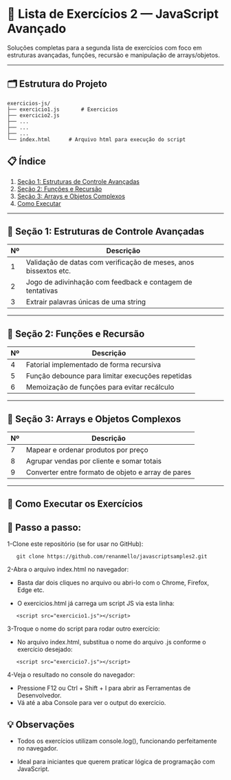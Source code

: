 # 🧠 Lista de Exercícios 2 — JavaScript Avançado

Soluções completas para a segunda lista de exercícios com foco em estruturas avançadas, funções, recursão e manipulação de arrays/objetos.

---

## 🗂️ Estrutura do Projeto
```
exercicios-js/
├── exercicio1.js       # Exercicios
├── exercicio2.js        
├── ...         
├── ...              
├── ...             
└── index.html      # Arquivo html para execução do script 
```
   
## 📋 Índice

1. [Seção 1: Estruturas de Controle Avançadas](#seção-1-estruturas-de-controle-avançadas)
2. [Seção 2: Funções e Recursão](#seção-2-funções-e-recursão)
3. [Seção 3: Arrays e Objetos Complexos](#seção-3-arrays-e-objetos-complexos)
4. [Como Executar](#como-executar)

---

## 📌 Seção 1: Estruturas de Controle Avançadas

| Nº | Descrição |
|----|-----------|
| 1  | Validação de datas com verificação de meses, anos bissextos etc. |
| 2  | Jogo de adivinhação com feedback e contagem de tentativas |
| 3  | Extrair palavras únicas de uma string |

---

## 🔁 Seção 2: Funções e Recursão

| Nº | Descrição |
|----|-----------|
| 4  | Fatorial implementado de forma recursiva |
| 5  | Função debounce para limitar execuções repetidas |
| 6  | Memoização de funções para evitar recálculo |

---

## 🧩 Seção 3: Arrays e Objetos Complexos

| Nº | Descrição |
|----|-----------|
| 7  | Mapear e ordenar produtos por preço |
| 8  | Agrupar vendas por cliente e somar totais |
| 9  | Converter entre formato de objeto e array de pares |

---

## 🧪 Como Executar os Exercícios 
## 🔧 Passo a passo: 

 1-Clone este repositório (se for usar no GitHub):
 ```
    git clone https://github.com/renanmello/javascriptsamples2.git 
 ```
 
 2-Abra o arquivo index.html no navegador:  

 - Basta dar dois cliques no arquivo ou abri-lo com o Chrome, Firefox, Edge etc.
  
 - O exercicios.html já carrega um script JS via esta linha:
```
   <script src="exercicio1.js"></script>
```
3-Troque o nome do script para rodar outro exercício:  

- No arquivo index.html, substitua o nome do arquivo .js conforme o exercício desejado:
```
   <script src="exercicio7.js"></script>
```
4-Veja o resultado no console do navegador:  

  - Pressione F12  ou Ctrl + Shift + I  para abrir as Ferramentas de Desenvolvedor.
  - Vá até a aba Console  para ver o output do exercício.



## 💡 Observações 

  - Todos os exercícios utilizam console.log(), funcionando perfeitamente no navegador.
    
  - Ideal para iniciantes que querem praticar lógica de programação com JavaScript.
     
